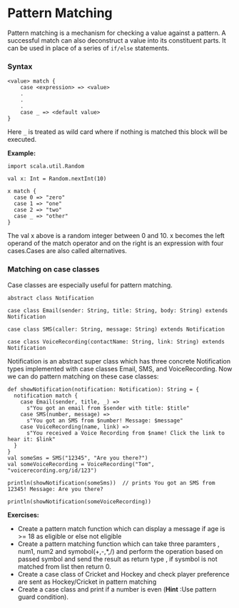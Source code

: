 # Pattern Matching 
Pattern matching is a mechanism for checking a value against a pattern. A successful match can also deconstruct a value into its constituent parts. It can be used in place of a series of `if/else` statements.

### Syntax

```
<value> match {
    case <expression> => <value>
    .
    .
    .
    case _ => <default value>
}
```
Here `_` is treated as wild card where if nothing is matched this block will be executed. 

**Example:** 

```
import scala.util.Random

val x: Int = Random.nextInt(10)

x match {
  case 0 => "zero"
  case 1 => "one"
  case 2 => "two"
  case _ => "other"
}
```
The val x above is a random integer between 0 and 10. x becomes the left operand of the match operator and on the right is an expression with four cases.Cases are also called alternatives.

### Matching on case classes

Case classes are especially useful for pattern matching.

```
abstract class Notification

case class Email(sender: String, title: String, body: String) extends Notification

case class SMS(caller: String, message: String) extends Notification

case class VoiceRecording(contactName: String, link: String) extends Notification
```
Notification is an abstract super class which has three concrete Notification types implemented with case classes Email, SMS, and VoiceRecording. Now we can do pattern matching on these case classes:

```
def showNotification(notification: Notification): String = {
  notification match {
    case Email(sender, title, _) =>
      s"You got an email from $sender with title: $title"
    case SMS(number, message) =>
      s"You got an SMS from $number! Message: $message"
    case VoiceRecording(name, link) =>
      s"You received a Voice Recording from $name! Click the link to hear it: $link"
  }
}
val someSms = SMS("12345", "Are you there?")
val someVoiceRecording = VoiceRecording("Tom", "voicerecording.org/id/123")

println(showNotification(someSms))  // prints You got an SMS from 12345! Message: Are you there?

println(showNotification(someVoiceRecording)) 

```

**Exercises:**

- Create a pattern match function which can display a message if age is >= 18 as eligible or else not eligible 
- Create a pattern matching function which can take three paramters , num1, num2 and symobol(+,-,*,/) and perform the operation based on passed symbol and send the result as return type , if sysmbol is not matched from list then return 0. 
- Create a case class of Cricket and Hockey and check player preference are sent as Hockey/Cricket in pattern matching 
- Create a case class and print if a number is even (**Hint** :Use pattern guard condition).  
